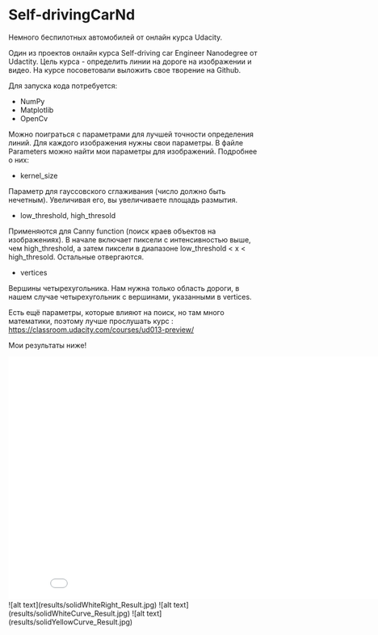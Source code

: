 # Self-drivingCarNd
Немного беспилотных автомобилей от онлайн курса Udacity.

Один из проектов онлайн курса Self-driving car Engineer Nanodegree от Udactity.
Цель курса - определить линии на дороге на изображении и видео.
На курсе посоветовали выложить свое творение на Github.

Для запуска кода потребуется:
- NumPy
- Matplotlib
- OpenCv

Можно поиграться с параметрами для лучшей точности определения линий.
Для каждого изображения нужны свои параметры. В файле Parameters 
можно найти мои параметры для изображений.
Подробнее о них:
 - kernel_size
 
Параметр для гауссовского сглаживания (число должно быть нечетным).
Увеличивая его, вы увеличиваете площадь размытия.
- low_threshold, high_thresold

Применяются для Canny function (поиск краев объектов на изображениях).
В начале включает пиксели с интенсивностью выше, чем high_threshold,
а затем пиксели в диапазоне low_threshold < x < high_thresold. Остальные 
отвергаются.
- vertices

Вершины четырехугольника. Нам нужна только область дороги, в нашем случае
четырехугольник с вершинами, указанными в vertices.

Есть ещё параметры, которые влияют на поиск, но там много математики, поэтому
лучше прослушать курс : https://classroom.udacity.com/courses/ud013-preview/

Мои результаты ниже!

<iframe width="854" height="480" src="results/solidWhiteRight.mp4" frameborder="0" allowfullscreen></iframe>
![alt text](results/solidWhiteRight_Result.jpg)
![alt text](results/solidWhiteCurve_Result.jpg)
![alt text](results/solidYellowCurve_Result.jpg)
